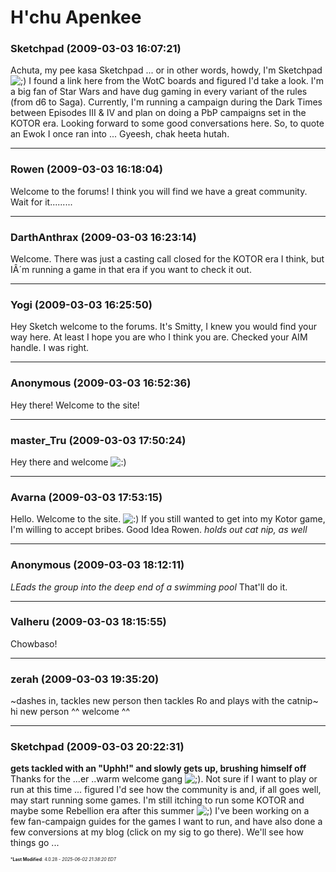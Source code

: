 # H'chu Apenkee

### **Sketchpad** (2009-03-03 16:07:21)

Achuta, my pee kasa Sketchpad ... or in other words, howdy, I'm Sketchpad <!-- s;) -->![;)](https://i.ibb.co/GfkGswQC/icon-e-wink.gif)<!-- s;) --> I found a link here from the WotC boards and figured I'd take a look. I'm a big fan of Star Wars and have dug gaming in every variant of the rules (from d6 to Saga). Currently, I'm running a campaign during the Dark Times between Episodes III & IV and plan on doing a PbP campaigns set in the KOTOR era. Looking forward to some good conversations here. So, to quote an Ewok I once ran into ... Gyeesh, chak heeta hutah.

---

### **Rowen** (2009-03-03 16:18:04)

Welcome to the forums! I think you will find we have a great community. <holds out catnip> Wait for it.........

---

### **DarthAnthrax** (2009-03-03 16:23:14)

Welcome.
There was just a casting call closed for the KOTOR era I think, but IÂ´m running a game in that era if you want to check it out.

---

### **Yogi** (2009-03-03 16:25:50)

Hey Sketch welcome to the forums. It's Smitty, I knew you would find your way here.
At least I hope you are who I think you are.
Checked your AIM handle. I was right.

---

### **Anonymous** (2009-03-03 16:52:36)

Hey there! Welcome to the site!

---

### **master_Tru** (2009-03-03 17:50:24)

Hey there and welcome <!-- s:) -->![:)](https://i.ibb.co/8LPNcWCM/icon-e-smile.gif)<!-- s:) -->

---

### **Avarna** (2009-03-03 17:53:15)

Hello. Welcome to the site. <!-- s:) -->![:)](https://i.ibb.co/8LPNcWCM/icon-e-smile.gif)<!-- s:) --> If you still wanted to get into my Kotor game, I'm willing to accept bribes.
Good Idea Rowen. *holds out cat nip, as well*

---

### **Anonymous** (2009-03-03 18:12:11)

*LEads the group into the deep end of a swimming pool* That'll do it.

---

### **Valheru** (2009-03-03 18:15:55)

Chowbaso!

---

### **zerah** (2009-03-03 19:35:20)

~dashes in, tackles new person then tackles Ro and plays with the catnip~ hi new person ^^ welcome ^^

---

### **Sketchpad** (2009-03-03 20:22:31)

**gets tackled with an "Uphh!" and slowly gets up, brushing himself off**
Thanks for the ...er ..warm welcome gang <!-- s;) -->![;)](https://i.ibb.co/GfkGswQC/icon-e-wink.gif)<!-- s;) -->. Not sure if I want to play or run at this time ... figured I'd see how the community is and, if all goes well, may start running some games. I'm still itching to run some KOTOR and maybe some Rebellion era after this summer <!-- s;) -->![;)](https://i.ibb.co/GfkGswQC/icon-e-wink.gif)<!-- s;) --> I've been working on a few fan-campaign guides for the games I want to run, and have also done a few conversions at my blog (click on my sig to go there). We'll see how things go ...



<span style="font-size: 0.5em;">***Last Modified**: 4.0.28 - *2025-06-02 21:38:20 EDT*</span>